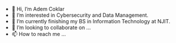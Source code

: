- 👋 Hi, I’m Adem Coklar
- 👀 I’m interested in Cybersecurity and Data Management.
- 🌱 I’m currently finishing my BS in Information Technology at NJIT.
- 💞️ I’m looking to collaborate on ...
- 📫 How to reach me ...

<!---
ac785/ac785 is a ✨ special ✨ repository because its `README.md` (this file) appears on your GitHub profile.
You can click the Preview link to take a look at your changes.
--->
